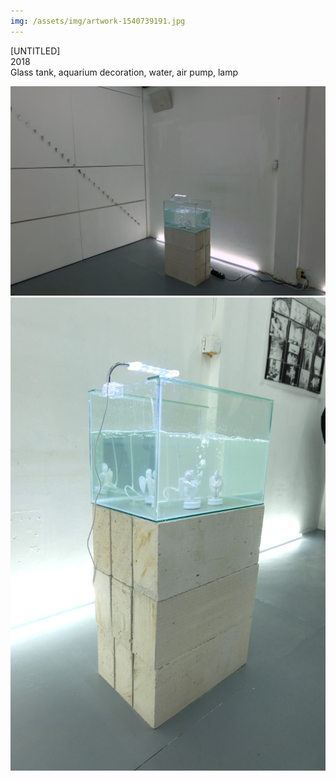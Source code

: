 ```yaml
---
img: /assets/img/artwork-1540739191.jpg
---
```

[UNTITLED]  
2018  
Glass tank, aquarium decoration, water, air pump, lamp  

![Untitled](/assets/img/artwork-1540739191.jpg)
![Untitled](/assets/img/artwork-1540739073.jpg)
